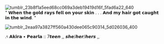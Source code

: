 ![tumblr_23b8f1a5eed68cc069a3deb19419d16f_5fad6a22_640](https://github.com/user-attachments/assets/a5b78bb5-1a76-4be8-a5b2-76ad7ed03197)   
" 𝗪𝗵𝗲𝗻 𝘁𝗵𝗲 𝗴𝗼𝗹𝗱 𝗿𝗮𝘆𝘀 𝗳𝗲𝗹𝗹 𝗼𝗻 𝘆𝗼𝘂𝗿 𝘀𝗸𝗶𝗻 . . . 𝗔𝗻𝗱 𝗺𝘆 𝗵𝗮𝗶𝗿 𝗴𝗼𝘁 𝗰𝗮𝘂𝗴𝗵𝘁 𝗶𝗻 𝘁𝗵𝗲 𝘄𝗶𝗻𝗱. "

![tumblr_2eaa97a3827ff560a430dee065c90314_5d026036_400](https://github.com/user-attachments/assets/0c6de47c-06e8-435a-b925-a6f4493c46c8)


.ৎ 𝗔𝗸𝗶𝗿𝗮 • 𝗣𝗲𝗮𝗿𝗹𝗮 :: 7𝙩𝙚𝙚𝙣 ,, 𝙨𝙝𝙚/𝙝𝙚𝙧/𝙝𝙚𝙧𝙨 ,,




